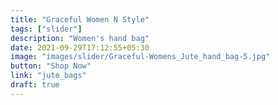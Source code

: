 ```yaml
---
title: "Graceful Women N Style"
tags: ["slider"]
description: "Women's hand bag"
date: 2021-09-29T17:12:55+05:30
image: "images/slider/Graceful-Womens_Jute_hand_bag-5.jpg"
button: "Shop Now"
link: "jute_bags"
draft: true
---
```

